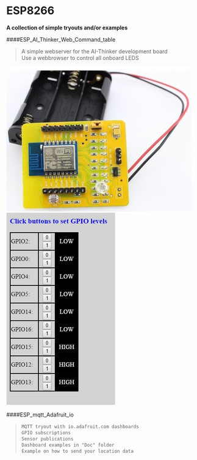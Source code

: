 # ESP8266  
**A collection of simple tryouts and/or examples**  

####ESP_AI_Thinker_Web_Command_table  
>	A simple webserver for the AI-Thinker development board  
>	Use a webbrowser to control all onboard LEDS  

![AI Thinker Board](https://github.com/jgmbrand/ESP8266/blob/master/ESP_AI_Thinker_Web_Command_table/Doc/AI_Thinker_Development_board.jpg)  
![Web Page](https://github.com/jgmbrand/ESP8266/blob/master/ESP_AI_Thinker_Web_Command_table/Doc/WebPage.jpg)

####ESP_mqtt_Adafruit_io

>	  MQTT tryout with io.adafruit.com dashboards  
>	  GPIO subscriptions  
>	  Sensor publications  
>	  Dashboard examples in "Doc" folder  
>	  Example on how to send your location data  
